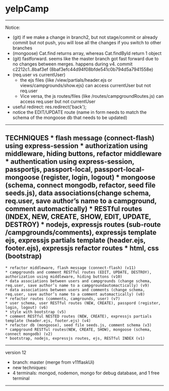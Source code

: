 # yelpCamp

---------------------------------------------
Notice: 
- (git) if we make a change in branch2, but not stage/commit or already commit but not push, you will lose all the changes if you switch to other branches
- (mongoose) Cat.find returns array, whereas Cat.findById return 1 object
- (git) fastforward. seems like the master branch got fast forward due to no changes between merges. happens during v4. commit c2212c1..8baf3ef (8baf3efc44d94f08bfde541c0b794d5a7941558e)
- (req.user vs currentUser) 
	+ the ejs files {like /view/partials/header.ejs or views/campgrounds/show.ejs} can access currentUser but not req.user
	+ Vice versa, the js routes/files (like /routes/campgroundRoutes.js) can access req.user but not currentUser
- useful redirect: res.redirect('back');
- notice the EDIT/UPDATE route (name in form needs to match the schema of the mongoose db that needs to be updated)
---------------------------------------------
TECHNIQUES
	* flash message (connect-flash) using express-session
	* authorization using middleware, hiding buttons, refactor middleware
	* authentication using express-session, passportjs, passport-local, passport-local-mongoose (register, login, logout)
 	* mongoose (schema, connect mongodb, refactor, seed file seeds.js), data associations(change schema, req.user, save author’s name to a campground, comment automactically)
	* RESTful routes (INDEX, NEW, CREATE, SHOW, EDIT, UPDATE, DESTROY)
	* nodejs, expressjs routes (sub-route /campgrounds/comments), expressjs template ejs, expressjs partials template (header.ejs, footer.ejs), expressjs refactor routes
	* html, css (bootstrap)
---------------
	* refactor middleware, flash message (connect-flash) (v11)
	* campgrounds and comment RESTful routes (EDIT, UPDATE, DESTROY), authorization using middleware, hiding buttons (v10)
	* data associations between users and campgrounds (change schema, req.user, save author’s name to a campgroundautomactically) (v9)
	* data associations between users and comments (change schema, req.user, save author’s name to a comment automactically) (v8)
	* refactor routes (comments, camgrounds, user) (v7)
	* user schema, user RESTful routes (NEW, CREATE), passpord (register, login, logout) (v6)
	* style with bootstrap (v5)
	* comment RESTful NESTED routes (NEW, CREATE), expressjs partials template (header.ejs, footer.ejs) (v4)
	* refactor db (mongoose), seed file seeds.js, comment schema (v3)
	* campground RESTful routes(NEW, CREATE, SHOW), mongoose (schema, connect mongodb) (v2)
	* bootstrap, nodejs, expressjs routes, ejs, RESTful INDEX (v1)


---------------------------------------------
version 12
- branch: master (merge from v11flaskUi)
- new techniques:
- 4 terminals: mongod, nodemon, mongo for debug database, and 1 free terminal
---------------



